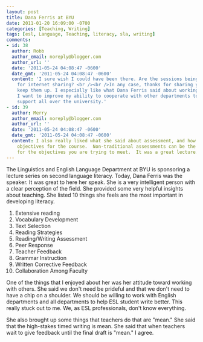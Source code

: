 ```yaml
---
layout: post
title: Dana Ferris at BYU
date: 2011-01-20 16:09:00 -0700
categories: [Teaching, Writing]
tags: [esl, Language, Teaching, literacy, sla, writing]
comments:
- id: 38
  author: Robb
  author_email: noreply@blogger.com
  author_url: ''
  date: '2011-05-24 04:08:47 -0600'
  date_gmt: '2011-05-24 04:08:47 -0600'
  content: 'I sure wish I could have been there. Are the sessions being recording
    for internet sharing? <br /><br />In any case, thanks for sharing your summary;
    keep them up. I especially like what Dana Ferris said about working with others:
    I want to improve my ability to cooperate with other departments to improve ESL
    support all over the university.'
- id: 39
  author: Merry
  author_email: noreply@blogger.com
  author_url: ''
  date: '2011-05-24 04:08:47 -0600'
  date_gmt: '2011-05-24 04:08:47 -0600'
  content: I also really liked what she said about assessment, and how it has to fit
    objectives for the course.  Non-traditional assessments can be the perfect fit
    for the objectives you are trying to meet.  It was a great lecture.
---
```

The Linguistics and English Language Department at BYU is sponsoring a lecture series on second language literacy. Today, Dana Ferris was the speaker. It was great to here her speak. She is a very intelligent person with a clear perception of the field. She provided some very helpful insights about teaching. She listed 10 things she feels are the most important in developing literacy.  
<!--more-->
1. Extensive reading
2. Vocabulary Development
3. Text Selection
4. Reading Strategies
5. Reading/Writing Assessment
6. Peer Response
7. Teacher Feedback
8. Grammar Instruction
9. Written Corrective Feedback
10. Collaboration Among Faculty

One of the things that I enjoyed about her was her attitude toward working with others. She said we don't need be prideful and that we don't need to have a chip on a shoulder. We should be willing to work with English departments and all departments to help ESL student write better. This really stuck out to me. We, as ESL professionals, don't know everything.  

She also brought up some things that teachers do that are "mean." She said that the high-stakes timed writing is mean. She said that when teachers wait to give feedback until the final draft is "mean." I agree.

